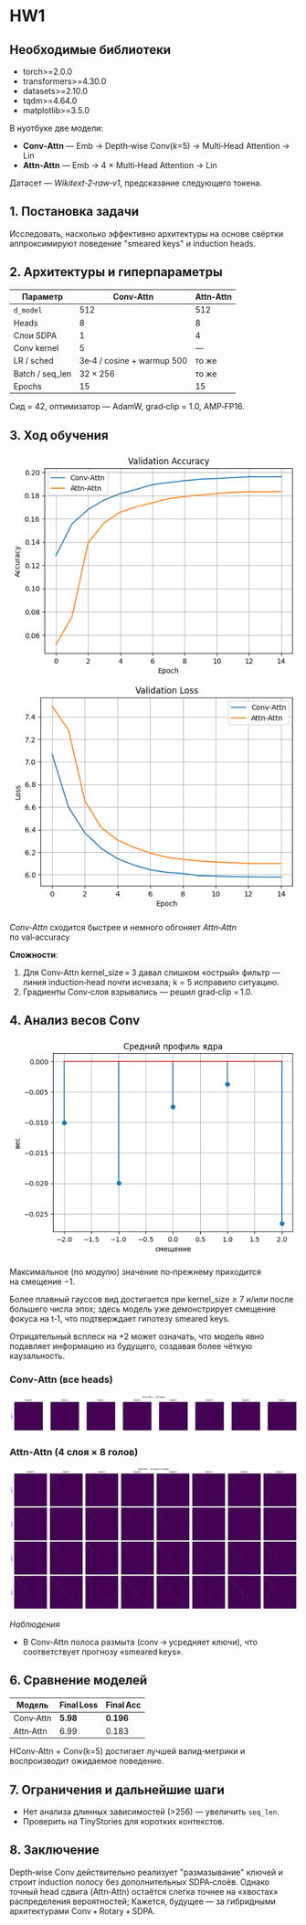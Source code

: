 # HW1

## Необходимые библиотеки
- torch>=2.0.0
- transformers>=4.30.0
- datasets>=2.10.0
- tqdm>=4.64.0
- matplotlib>=3.5.0

В нуотбуке две модели:
* **Conv‑Attn** — Emb → Depth‑wise Conv(_k_=5) → Multi‑Head Attention → Lin
* **Attn‑Attn** — Emb → 4 × Multi‑Head Attention → Lin

Датасет — *Wikitext‑2‑raw‑v1*, предсказание следующего токена.

## 1. Постановка задачи  
Исследовать, насколько эффективно архитектуры на основе 
свёртки аппроксимируют поведение "smeared keys" и induction heads.

## 2. Архитектуры и гиперпараметры  

| Параметр | Conv‑Attn | Attn‑Attn |
|----------|-----------|-----------|
| `d_model` | 512 | 512 |
| Heads | 8 | 8 |
| Слои SDPA | 1 | 4 |
| Conv kernel | 5 | — |
| LR / sched | 3e‑4 / cosine + warmup 500 | то же |
| Batch / seq_len | 32 × 256 | то же |
| Epochs | 15 | 15 |

Сид = 42, оптимизатор — AdamW, grad‑clip = 1.0, AMP‑FP16.

## 3. Ход обучения

![Val Accuracy](ValAcc.png)
![Val Loss](ValLoss.png)

*Conv‑Attn* сходится быстрее и немного обгоняет *Attn‑Attn* по val‑accuracy

**Сложности**:  

1. Для Conv‑Attn kernel_size = 3 давал слишком «острый» фильтр — линия
   induction‑head почти исчезала; k = 5 исправило ситуацию.  
2. Градиенты Conv‑слоя взрывались — решил
   grad‑clip = 1.0.

## 4. Анализ весов Conv  

![Средний профиль](average.png)

Максимальное (по модулю) значение по‑прежнему приходится на смещение −1.

Более плавный гауссов вид достигается при kernel_size ≥ 7 и/или после большего числа эпох; здесь модель уже демонстрирует смещение фокуса на t‑1, что подтверждает гипотезу smeared keys.

Отрицательный всплеск на +2 может означать, что модель явно подавляет информацию из будущего, создавая более чёткую каузальность.

### Conv‑Attn (все heads)
![grid_conv](ConvAttn.png)

### Attn‑Attn (4 слоя × 8 голов)
![grid_attn](AttnAttn.png)

*Наблюдения*  
* В Conv‑Attn полоса размыта (conv → усредняет ключи), что соответствует прогнозу «smeared keys».

## 6. Сравнение моделей  
| Модель | Final Loss | Final Acc |
|--------|-----------|-----------|
| Conv‑Attn | **5.98** | **0.196** |
| Attn‑Attn | 6.99 | 0.183 |

НConv‑Attn + Conv(k=5) достигает лучшей валид‑метрики и воспроизводит ожидаемое поведение.

## 7. Ограничения и дальнейшие шаги  
* Нет анализа длинных зависимостей (>256) — увеличить `seq_len`.  
* Проверить на TinyStories для коротких контекстов.

## 8. Заключение  
Depth‑wise Conv действительно реализует "размазывание" ключей и строит induction полосу без дополнительных SDPA‑слоёв. Однако точный head сдвига (Attn‑Attn) остаётся слегка точнее на «хвостах» распределения вероятностей; Кажется, будущее — за гибридными архитектурами Conv + Rotary + SDPA.
